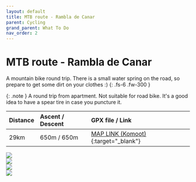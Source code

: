 ```yaml
---
layout: default
title: MTB route - Rambla de Canar
parent: Cycling
grand_parent: What To Do
nav_order: 2
---
```


# MTB route - Rambla de Canar

A mountain bike round trip. There is a small water spring on the road, so prepare to get some dirt on your clothes :)
{: .fs-6 .fw-300 }

{: .note }
A round trip from apartment. Not suitable for road bike. It's a good idea to have a spear tire in case you puncture it.

| Distance  | Ascent / Descent  | GPX file / Link |
|:----------|:------------------|:----------------|
| 29km      | 650m / 650m    | [MAP LINK (Komoot)](https://www.komoot.com/tour/998136507?ref=wtd){:target="_blank"}|

<!-- The expanding image container -->
<div class="container">

  <!-- Expanded image -->
  <img id="expandedImg" style="width:100%">

  <!-- Image text -->
  <div id="imgtext"></div>
</div>


<!-- The grid: four columns -->
<div class="row">
  <div class="column">
    <img src="{{ site.url | append: '/assets/images/IMG_4690.jpeg' }}" onload="myFunction(this);" onclick="myFunction(this);" >
  </div>
  <div class="column">
    <img src="{{ site.url | append: '/assets/images/IMG_5364.jpeg' }}" onclick="myFunction(this);">
  </div>
  <div class="column">
    <img src="{{ site.url | append: '/assets/images/IMG_4692.jpeg' }}" onclick="myFunction(this);">
  </div>
  <div class="column">
    <img src="{{ site.url | append: '/assets/images/IMG_4691.jpeg' }}" onclick="myFunction(this);">
  </div>

</div>

<script src="{{ site.url | append: '/assets/js/image-gallery.js' | relative_url }}"></script>

